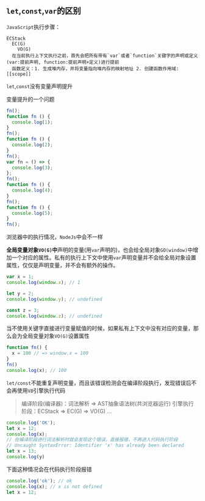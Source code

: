 ## `let`,`const`,`var`的区别

`JavaScript`执行步骤：
```text
ECStack
  EC(G)
    VO(G)
  在当前执行上下文执行之前，首先会把所有带有`var`或者`function`关键字的声明或定义(var:提前声明, function:提前声明+定义)进行提前
  函数定义：1. 生成堆内存，并将变量指向堆内存的映射地址 2. 创建函数作用域:[[scope]] 
```

`let`,`const`没有变量声明提升

变量提升的一个问题
```javascript
fn();
function fn () {
  console.log(1);
}
fn();
function fn () {
  console.log(2);
}
fn();
var fn = () => {
  console.log(3);
};
fn();
function fn () {
  console.log(4);
}
fn();
function fn () {
  console.log(5);
}
fn();
```

浏览器中的执行情况，`NodeJs`中会不一样

**全局变量对象`VO(G)`中**声明的变量(用`var`声明的)，也会给全局对象`GO(window)`中增加一个对应的属性。私有的执行上下文中使用`var`声明变量并不会给全局对象设置属性，仅仅是声明变量，并不会有额外的操作。
```javascript
var x = 1;
console.log(window.x); // 1

let y = 2;
console.log(window.y); // undefined

const z = 3;
console.log(window.z); // undefined
```
当不使用关键字直接进行变量赋值的时候，如果私有上下文中没有对应的变量，那么会为全局变量对象`VO(G)`设置属性
```javascript
function fn() {
  x = 100 // => window.x = 100
}
fn()
console.log(x); // 100
```

`let/const`不能重复声明变量，而且该错误检测会在编译阶段执行，发现错误后不会再使用`V8`引擎执行代码
> 编译阶段(编译器)：词法解析 => AST抽象语法树(共浏览器运行)
> 引擎执行阶段：ECStack => EC(G) => VO(G) ...
```javascript
console.log('OK');
let x = 12;
console.log(x);
// 在编译阶段进行词法解析时就会发现这个错误，直接报错，不再进入代码执行阶段
// Uncaught SyntaxError: Identifier 'x' has already been declared
let x = 13;
console.log(y)
```

下面这种情况会在代码执行阶段报错
```javascript
console.log('ok'); // ok
console.log(x); // x is not defined
let x = 12;
```

